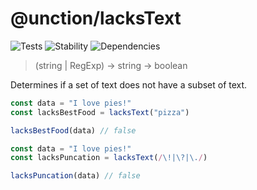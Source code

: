 # @unction/lacksText


![Tests][BADGE_TRAVIS]
![Stability][BADGE_STABILITY]
![Dependencies][BADGE_DEPENDENCY]

> (string | RegExp) -> string -> boolean

Determines if a set of text does not have a subset of text.

``` javascript
const data = "I love pies!"
const lacksBestFood = lacksText("pizza")

lacksBestFood(data) // false
```

``` javascript
const data = "I love pies!"
const lacksPuncation = lacksText(/\!|\?|\./)

lacksPuncation(data) // false
```

[BADGE_TRAVIS]: https://img.shields.io/travis/krainboltgreene/unction.js.svg?maxAge=2592000&style=flat-square

[BADGE_STABILITY]: https://img.shields.io/badge/stability-strong-green.svg?maxAge=2592000&style=flat-square
[BADGE_DEPENDENCY]: https://img.shields.io/david/krainboltgreene/unction.js.svg?maxAge=2592000&style=flat-square
